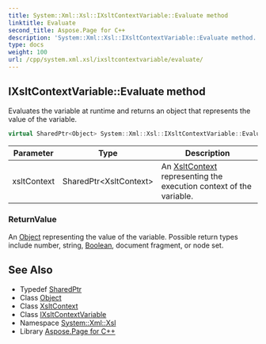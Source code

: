 ```yaml
---
title: System::Xml::Xsl::IXsltContextVariable::Evaluate method
linktitle: Evaluate
second_title: Aspose.Page for C++
description: 'System::Xml::Xsl::IXsltContextVariable::Evaluate method. Evaluates the variable at runtime and returns an object that represents the value of the variable in C++.'
type: docs
weight: 100
url: /cpp/system.xml.xsl/ixsltcontextvariable/evaluate/
---
```

## IXsltContextVariable::Evaluate method


Evaluates the variable at runtime and returns an object that represents the value of the variable.

```cpp
virtual SharedPtr<Object> System::Xml::Xsl::IXsltContextVariable::Evaluate(SharedPtr<XsltContext> xsltContext)=0
```


| Parameter | Type | Description |
| --- | --- | --- |
| xsltContext | SharedPtr\<XsltContext\> | An [XsltContext](../../xsltcontext/) representing the execution context of the variable. |

### ReturnValue

An [Object](../../../system/object/) representing the value of the variable. Possible return types include number, string, [Boolean](../../../system/boolean/), document fragment, or node set.

## See Also

* Typedef [SharedPtr](../../../system/sharedptr/)
* Class [Object](../../../system/object/)
* Class [XsltContext](../../xsltcontext/)
* Class [IXsltContextVariable](../)
* Namespace [System::Xml::Xsl](../../)
* Library [Aspose.Page for C++](../../../)
